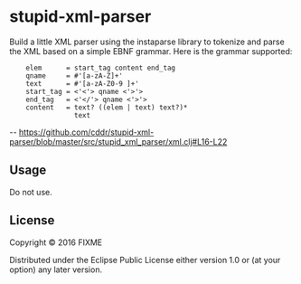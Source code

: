 # stupid-xml-parser

Build a little XML parser using the instaparse library to tokenize and
parse the XML based on a simple EBNF grammar. Here is the grammar
supported:

```
    elem      = start_tag content end_tag
    qname     = #'[a-zA-Z]+'
    text      = #'[a-zA-Z0-9 ]+'
    start_tag = <'<'> qname <'>'>
    end_tag   = <'</'> qname <'>'>
    content   = text? ((elem | text) text?)*
                text
```
--
https://github.com/cddr/stupid-xml-parser/blob/master/src/stupid_xml_parser/xml.clj#L16-L22

## Usage

Do not use.

## License

Copyright © 2016 FIXME

Distributed under the Eclipse Public License either version 1.0 or (at
your option) any later version.
